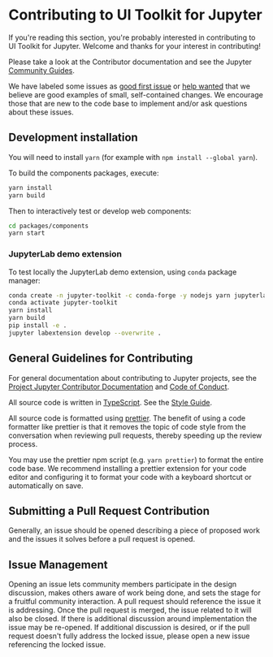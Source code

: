 # Contributing to UI Toolkit for Jupyter

If you're reading this section, you're probably interested in
contributing to UI Toolkit for Jupyter. Welcome and thanks for your interest in
contributing!

Please take a look at the Contributor documentation and see the Jupyter [Community Guides](https://jupyter.readthedocs.io/en/latest/community/content-community.html).

We have labeled some issues as [good first issue](https://github.com/jupyterlab-contrib/jupyter-ui-toolkit/issues?q=is%3Aopen+is%3Aissue+label%3A%22good+first+issue%22)
or [help wanted](https://github.com/jupyterlab/jupyterlab/issues?q=is%3Aissue+is%3Aopen+label%3A%22help+wanted%22)
that we believe are good examples of small, self-contained changes. We
encourage those that are new to the code base to implement and/or ask
questions about these issues.

## Development installation

You will need to install `yarn` (for example with `npm install --global yarn`).

To build the components packages, execute:

```sh
yarn install
yarn build
```

Then to interactively test or develop web components:

```sh
cd packages/components
yarn start
```

### JupyterLab demo extension

To test locally the JupyterLab demo extension, using `conda` package manager:

```sh
conda create -n jupyter-toolkit -c conda-forge -y nodejs yarn jupyterlab=3
conda activate jupyter-toolkit
yarn install
yarn build
pip install -e .
jupyter labextension develop --overwrite .
```

## General Guidelines for Contributing

For general documentation about contributing to Jupyter projects, see
the [Project Jupyter Contributor Documentation](https://jupyter.readthedocs.io/en/latest/contributing/content-contributor.html)
and [Code of Conduct](https://github.com/jupyter/governance/blob/master/conduct/code_of_conduct.md).

All source code is written in
[TypeScript](https://www.typescriptlang.org/Handbook). See the [Style Guide](https://github.com/jupyterlab/jupyterlab/wiki/TypeScript-Style-Guide).

All source code is formatted using [prettier](https://prettier.io).
The benefit of using a code formatter like prettier is that it removes the topic of
code style from the conversation when reviewing pull requests, thereby
speeding up the review process.

You may use the prettier npm script (e.g.
`yarn prettier`) to format the entire code base.
We recommend installing a prettier extension for your code editor and
configuring it to format your code with a keyboard shortcut or
automatically on save.

## Submitting a Pull Request Contribution

Generally, an issue should be opened describing a piece of proposed work
and the issues it solves before a pull request is opened.

## Issue Management

Opening an issue lets community members participate in the design
discussion, makes others aware of work being done, and sets the stage
for a fruitful community interaction. A pull request should reference
the issue it is addressing. Once the pull request is merged, the issue
related to it will also be closed. If there is additional discussion
around implementation the issue may be re-opened. If additional
discussion is desired, or if the pull request doesn't fully address the
locked issue, please open a new issue referencing the locked issue.
